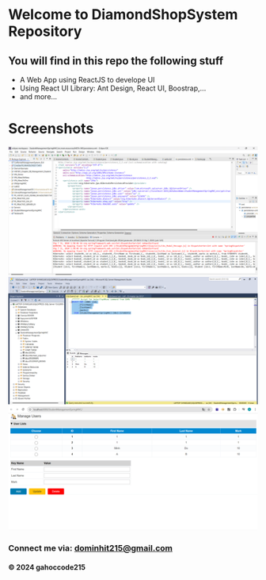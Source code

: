 # Welcome to DiamondShopSystem Repository

## You will find in this repo the following stuff

* A Web App using ReactJS to develope UI
* Using React UI Library: Ant Design, React UI, Boostrap,...
* and more...

# Screenshots
![Source code and test script](https://github.com/gahoccode215/JPASpringMVC/blob/main/screenshots/Screenshot%202024-07-31%20021813.png)
![Source code and test script](https://github.com/gahoccode215/JPASpringMVC/blob/main/screenshots/Screenshot%202024-07-31%20021828.png)
![Source code and test script](https://github.com/gahoccode215/JPASpringMVC/blob/main/screenshots/Screenshot%202024-07-31%20021839.png)
### Connect me via: dominhit215@gmail.com

#### &#169; 2024 gahoccode215